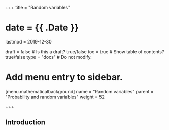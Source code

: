 +++
title = "Random variables"

# date = {{ .Date }}
lastmod = 2019-12-30

draft = false       # Is this a draft? true/false
toc = true         # Show table of contents? true/false
type = "docs"       # Do not modify.

# Add menu entry to sidebar.
[menu.mathematicalbackground]
  name = "Random variables"
  parent = "Probability and random variables"
  weight = 52

+++


## Introduction

<div class="video-container">
<iframe width="100%"; height="100%"; rc="https://www.youtube.com/embed/TJrKH_HAhDg" frameborder="0" allow="accelerometer; autoplay; encrypted-media; gyroscope; picture-in-picture"; allowfullscreen></iframe>
</div>

In the field of probability theory, processes that involve uncertainty and therefore have a random outcome are called <i>random processes</i>. These processes have outcomes that can be both numerical as categorical. An example of a numerical outcome can be the voltage measured over a noisy circuit, whereas an example of a categorical outcome can be the suit of the card drawn from a card deck. The latter can produce a card of any of the four suits: spades ($\spadesuit$), clubs ($\clubsuit$), diamonds ($\diamondsuit$) and hearts ($\heartsuit$).

In order to perform calculations with these random processes, there is a need to introduce <i>random variables</i>. Random variables map all possible outcomes in the sample space $\mathcal{S}$ to numbers on the real line and are usually denoted by a capital letter.  While an event can be both numerical as categorical, random variables are always numerical. In the case of a numerical sample space, the mapping through a random variable usually happens directly. A random variable $X$ for the previous categorical example can be found by assigning four distinct numbers $\\{ 1,2,3,4\\}$ to the four suits of cards $s$. This random variable $X(s)$ can be defined as
\begin{equation}
    X(s) =
    \begin{cases}
        1, & \text{for } s=\spadesuit\newline
        2, & \text{for } s=\diamondsuit\newline
        3, & \text{for } s=\clubsuit\newline
        4, & \text{for } s=\heartsuit
    \end{cases}
\end{equation}
However, different definitions are also allowed.
A visualization of this mapping can be found in Fig. 1, where all elements in the sample space are mapped to the real line.

<div style="max-width: 500px; margin: auto">
  <figure>
    <img
      src="/../files/7.Images/math/probability/random_variable_mapping.svg"
      alt="Visualization of the mapping of categorical elements (suits of cards) of a sample space $\mathcal{S}$ to numerical values."
    />
    <figcaption class="numbered">
      Visualization of the mapping of categorical elements (suits of cards) of a sample space $\mathcal{S}$ to numerical values.
    </figcaption>
  </figure>
</div>

This reader will first discuss the notation and properties of random variables, after which several measures will be introduced to characterize these random variables. The most common families of random variables will be introduced together with their respective properties. Finally the reader will discuss events that contain multiple random variables.


<br></br>

## Random variables

### Discrete and continuous random variables

The group of random variables can be split into two subgroups: discrete random variables and continuous random variables. Both subgroups share the property that their outcomes involve uncertainty. The difference between the two subgroups can be found in the allowed values of that random variable. A discrete random variable can take any value of a countable list of distinct values, whereas a continuous random variable can take any value on an interval.

The previous example of the playing cards is an example of a discrete random variable, because the random variable $X$ can only take values of the set $\\{1,2,3,4\\}$. Note that although the values that a discrete random variable can take on are usually integers, this is not always the case.

An example of a continuous random variable can be the measured voltage of a noisy circuit. Suppose that the noise has a lower and an upper limit of -5 and 5 mV, respectively, then any value within this interval can be measured. Thus, the measured voltage can be regarded as a continuous random variable.

### Definitions
As briefly mentioned before, random variables are denoted by a capital letter, such as $X(s)$. The argument $s$ can be any element on the <i>domain</i> of $X$, which is the sample space. The set of values or the interval to which the domain is mapped on the real line is called the <i>range</i> $S_X$ of $X$. A possible value of $X(s)$ on the real line can be denoted by a lowercase $x$ and is called a <i>realization</i> or an <i>observation</i>.

Random variables are described by probability distributions. Two distinct categories of probability distributions exist for both discrete as continuous random variables.

### Discrete random variables

<div class="video-container">
<iframe width="100%"; height="100%"; rc="https://www.youtube.com/embed/TJrKH_HAhDg" frameborder="0" allow="accelerometer; autoplay; encrypted-media; gyroscope; picture-in-picture"; allowfullscreen></iframe>
</div>


The probability that a discrete random variable $X$ takes on the value $x$ can be expressed by the <i>probability mass function</i> (PMF) as

\begin{equation}
    p_X(x) = \Pr[X=x].
\end{equation}
A lower case $p$ is used to indicate that it is the probability for a single realization. The subscript indicates the random variable that is considered and again $x$ resembles the value of the realization. This function immediately returns a probability of $x$.

Besides the probability mass function, the <i>cumulative distribution function</i> (CDF) of a discrete random variable can be defined (cumulative meaning summed/accumulated) as the probability of the discrete random variable $X$ having a value lower than or equal to $x$. This function is denoted by a capital $P$ as

\begin{equation}
    P_X(x) = \Pr[X\leq x] = \sum_{x_i\in \{X\leq x\} } \Pr[X=x_i].
\end{equation}
This function equals the sum of the probabilities of all values in the range of $X$ smaller than or equal to $x$.

### Continuous random variables
Similarly for the continuous random variables the cumulative distribution function can be defined as

\begin{equation}
    P_X(x) = \Pr[X\leq x] = \int_{-\infty}^{x}p_X(x)\mathrm{d}x.
\end{equation}
The latter term differentiating the CDF of a continuous random variable from the CDF of a discrete random variable has purposely been rewritten, because the range of $X$ is now an interval and not a countable set. Therefore integration is required instead of a summation. In this context, the term $p_X(x)$ is the <i>probability density function</i> and denotes the probability density of an event $x$. This probability density function is defined as

\begin{equation}
    p_X(x) = \frac{\mathrm{d}P_X(x)}{\mathrm{d}x}.
\end{equation}

Please note the difference in meaning between the probability mass function and the probability density function. Where the probability mass function returns a true probability, the probability density function returns a probability density. This probability density can be integrated over an interval in order to find the total probability. Suppose a continuous random variable $X$ is uniformly distributed between 0 and 1 and we want to find the probability of $X$ being a single value (e.g. 0.5) on this interval. This probability equals 0, although this might seem counter-intuitive. The interval from 0 to 1 contains an infinite amount of distinct values. Although they have an infinitely small spacing between them, they are still distinct. If the probability would have been larger than 0, then all these values would have had this probability. Still it is required by the probability axioms to have a total probability of 1. Therefore it is not possible with an infinite amount of non-zero probabilities to satisfy the probability axiom, unless the probability is infinitely close to 0.

### Properties
From the definitions of the probability functions and the probability axioms, several consequences can be determined.
#### Cumulative distribution function
For the cumulative distribution function (CDF), the following properties can be determined from the probability axioms
<ol>
    <li style="margin-top:10px;"> $0\leq P_X(x) \leq 1$ for all $x$. </li>
    <li style="margin-top:10px;"> $P_X(-\infty) = 0$ and similarly $P_X(\infty) = 1$. </li>
    <li style="margin-top:10px;"> $P_X(x_2) \geq P_X(x_1)$ holds when $x_2\geq x_1$. </li>
    <li style="margin-top:10px;"> It holds that $P_X(x_2) - P_X(x_1) = \Pr[x_1 < X \leq x_2]$ for $x_2 > x_1$. </li>
</ol>
In short, the CDF is bounded between 0 and 1, because the total probability cannot be negative nor larger than 1 by the probability axioms. The range of $X$ that is upper-bounded by $-\infty$ is a null set and therefore the probability of an event in the null set is equal to 0. Additionally the range of $X$ that is upper-bounded by $\infty$ is the entire range and therefore the probability equals 1. The CDF is defined as the cumulative probability and is therefore never decreasing for consecutive numbers. Lastly, the CDF is defined over the interval from $-\infty$ to an upper-bound. Subtracting two cumulative distribution functions will result into the cumulative probability over an interval that is now also lower-bounded.


#### Probability mass function
For the probability function the following properties can be determined from the probability axioms
<ol>
    <li style="margin-top:10px;"> If $x$ is not in the range of $X$ then $p_X(x)=0$. </li>
    <li style="margin-top:10px;"> $0 \leq p_X(x) \leq 1$ for all $x$. </li>
    <li style="margin-top:10px;"> $\sum_x p_X(x) = 1$. </li>
</ol>
The first property states that the probability of observing an outcome that cannot be observed equals 0. The second and third property have already been defined by the probability axioms.


#### Probability density function
Similarly to the probability mass function, properties of the probability density function can be determined as
<ol>
    <li style="margin-top:10px;"> It holds that $p_X(x) \geq 0$ for all $x$. </li>
    <li style="margin-top:10px;"> By definition $P_X(x) = \int_{-\infty}^x p_X(x)\mathrm{d}x$. </li>
    <li style="margin-top:10px;"> It holds that $\int_{\infty}^\infty p_X(x)\mathrm{d}x = 1$. </li>
</ol>
The first and last properties are direct consequences of the probability axioms. Please note that now there is no upper-bound to the value of $p_X(x)$, since this function returns the probability density and not the true probability. The second property is just a repetition of the definition of the cumulative distribution function.


<br></br>

## Characteristics of random variables
A distribution of a random variable can be characterized in multiple ways. In order to explain these characteristics, an analogy is drawn with statistical properties.

### A statisticians approach
The statistics of a dataset are the characteristics of a set of observations, usually without knowing the underlying probabilistic model. Suppose a set of $m$ observations is defined as
\begin{equation}
    \mathcal{X} = \\{x_1, x_2, \ldots, x_m\\}.
\end{equation}

The <i>average</i> of this set can be determined by summing over all values and dividing by the amount of values through
\begin{equation}
    \text{average}(\mathcal{X}) = \frac{\sum\_{i=1}^{m}x_i}{m}.
\end{equation}

The <i>median</i> is another statistic to characterize a set of observations. The median is defined as the value in the middle of the ordered data set. After ordering the data set, left and right of the median there should be an equal amount of observation. In case that the data set has an even number of observations, usually the average of the two observations in the middle is taken.

The <i>mode</i> of a data set is the observation with the highest number of occurrences. If multiple observations occur both as often, then both observations are the mode of data set and the data set is then called multimodal.


#### Example
Suppose the students of the statistical signal processing course have made the final exam and the final course grades are available. A subset of all grades could consist of the following grades
\begin{equation}
    \\{ 8, 5, 6, 2, 7, 9, 10, 2, 7, 5, 6, 7\\}.
\end{equation}
From this set the average value can be computed as 6.17. The median can be determined after ordering the set as
\begin{equation}
    \\{ 2, 2, 5, 5, 6, \textbf{6}, \textbf{7}, 7, 7, 8, 9, 10\\}.
\end{equation}
The middle values are 6 and 7, because there are an even amount of observations. Therefore the median can be determined as 6.5. From this set the mode can be determined as 7, since this observation occurs 3 times, whereas all other grades occur only once or twice.

### Expected value
From this statistical approach, the summary statistics are determined from a set of realizations (observed data). Suppose now that the realizations are unknown, but the underlying distribution is known. From this it is still possible to determine its characteristics. However, they are called differently and require a different method to calculate them.

The <i>expected value</i> (or expectation) of a distribution can be regarded as the average value of the distribution for an infinite amount of observations, or as the center of gravity of a distribution. The expected value of a random variable is denoted by the $\mathbb{E}[\cdot]$ operator or by $\mu\_{\cdot}$ and is given for a discrete random variable $X$ as
\begin{equation}
    \mathbb{E}[X] = \mu\_{X} = \sum\_{x\in S\_X}x \cdot p\_{X}(x)
\end{equation}
and for a continuous random variable $X$ as
\begin{equation}
    \mathbb{E}[X] = \mu_{X} = \int\_{-\infty}^\infty x\cdot p_X(x) \mathrm{d}x.
\end{equation}
The expected value of a function $g(X)$ of a random variable $X$ can be determined as
\begin{equation}\label{eq:expected_function}
    \mathbb{E}[g(X)] =
    \begin{cases}
        \displaystyle \sum\_{x \in S\_X}g(x) \cdot p\_{X}(x), & \text{if $X$ is discrete}\newline
        \displaystyle \int\_{-\infty}^\infty g(x)\cdot p_X(x) \mathrm{d}x. & \text{if $X$ is continuous}
    \end{cases}
\end{equation}

### Variance
The variance of a distribution is a measure of the spread of the distribution. A large variance means that the distribution is spread out significantly, whereas a small variance means that the distribution is compact. This variance can be determined for a discrete random variable $X$ as
\begin{equation}
    \text{Var}[X] = \sigma_X^2 = \mathbb{E}[(X-\mu\_X)^2] = \sum\_{x\in S\_X}(x-\mu\_X)^2 \cdot p_{X}(x)
\end{equation}
and for a continuous random variable $X$ as
\begin{equation}
    \text{Var}[X] = \sigma_X^2 = \mathbb{E}[(X-\mu_X)^2] = \int\_{-\infty}^\infty (x-\mu_X)^2\cdot p_X(x) \mathrm{d}x.
\end{equation}

In some cases it is more convenient to rewrite the variance through
\begin{equation}\label{eq:var_rewrite}
    \begin{split}
        \text{Var}[X]
        &= \mathbb{E}[(X-\mu_X)^2] \newline
        &= \mathbb{E}[X^2 - 2\mu_X X + \mu_X^2] \newline
        &= \mathbb{E}[X^2] - 2\mu_X\mathbb{E}[X] + \mu_X^2 \newline
        &= \mathbb{E}[X^2] -2\mu_X^2 + \mu_X^2 \newline
        &= \mathbb{E}[X^2] - \mu_X^2
    \end{split}
\end{equation}
The calculation rules concerning the expectation operator will be described later on.

#### Standard deviation
The standard deviation is also a commonly used characteristic of a probability distribution and simply equals the square root of the variance as
\begin{equation}
    \text{Std}[X] = \sigma_X = \sqrt{\text{Var}[X]}.
\end{equation}

### Moments
As said before the expected value defines the center of gravity of a distribution and the variance is a measure of its spread. Besides these characteristics there are other characteristics such as the skewness (degree of asymmetry) and the kurtosis (how the tails of the distribution are shaped). The characteristics are represented in Fig. 2. The characteristics are a specific case of a more generalized concept called <i>moments</i>. The $m^{th}$ moment of a discrete and continuous random variable is defined as
\begin{equation}
    \mathbb{E}[X^m] =
    \begin{cases}
        \displaystyle \sum\_{x \in S_X} x^m p_X(x),             &\text{if $X$ is discrete} \newline
        \displaystyle \int\_{-\infty}^{\infty} x^m p_X(x) \mathrm{d}x.   &\text{if $X$ is continuous}
    \end{cases}
\end{equation}
It can be seen that the first order moment of a random variable is equal to its mean. Similarly, the <i>central moment</i> can be found by normalizing the random variables with their first order moments, i.e. by subtracting the mean, as
\begin{equation}
    \mathbb{E}[(X-\mu_X)^m] =
    \begin{cases}
        \displaystyle \sum\_{x \in S_X} (x-\mu_X)^m p_X(x),             &\text{if $X$ is discrete} \newline
        \displaystyle \int\_{-\infty}^{\infty} (x-\mu_X)^m p_X(x) \mathrm{d}x.   &\text{if $X$ is continuous}
    \end{cases}
\end{equation}
From this the variance can be found as the second order central moment. Finally the $m^{th}$ <i>normalized moment</i> is determined as the central moment divided by the $m^{th}$ order of the standard deviation as
\begin{equation}
    \frac{\mathbb{E}[(X-\mu_X)^m]}{\sigma^m} =
    \begin{cases}
        \displaystyle \frac{1}{\sigma^m}\sum\_{x \in S_X} (x-\mu_X)^m p_X(x),             &\text{if $X$ is discrete} \newline
        \displaystyle \frac{1}{\sigma^m}\int\_{-\infty}^{\infty} (x-\mu_X)^m p_X(x) \mathrm{d}x.   &\text{if $X$ is continuous}
    \end{cases}
\end{equation}
Skewness is defined as the third normalized moment and kurtosis as the fourth normalized moment.


<div style="max-width: 700px; margin: auto">
  <figure>
    <img
      src="/../files/7.Images/math/probability/moments.svg"
      alt="Visualization of common distribution characteristics. The distribution in blue has a larger $m^{th}$ moment than the distribution in red."
    />
    <figcaption class="numbered">
      Visualization of common distribution characteristics. The distribution in blue has a larger $m^{th}$ moment than the distribution in red.
    </figcaption>
  </figure>
</div>
